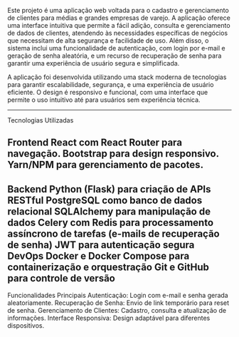 Este projeto é uma aplicação web voltada para o cadastro e gerenciamento de clientes para médias e grandes empresas de varejo. A aplicação oferece uma interface intuitiva que permite a fácil adição, consulta e gerenciamento de dados de clientes,
atendendo às necessidades específicas de negócios que necessitam de alta segurança e facilidade de uso. Além disso, o sistema inclui uma funcionalidade de autenticação, com login por e-mail e geração de senha aleatória, 
e um recurso de recuperação de senha para garantir uma experiência de usuário segura e simplificada.

A aplicação foi desenvolvida utilizando uma stack moderna de tecnologias para garantir escalabilidade, segurança, e uma experiência de usuário eficiente. 
O design é responsivo e funcional, com uma interface que permite o uso intuitivo até para usuários sem experiência técnica.

----------------------------------------------------------------------------------------------------
Tecnologias Utilizadas

Frontend
React com React Router para navegação.
Bootstrap para design responsivo.
Yarn/NPM para gerenciamento de pacotes.
----------------------------------------------------------------------------------------------------
Backend
Python (Flask) para criação de APIs RESTful
PostgreSQL como banco de dados relacional
SQLAlchemy para manipulação de dados
Celery com Redis para processamento assíncrono de tarefas (e-mails de recuperação de senha)
JWT para autenticação segura
DevOps
Docker e Docker Compose para containerização e orquestração
Git e GitHub para controle de versão
----------------------------------------------------------------------------------------------------
Funcionalidades Principais
Autenticação: Login com e-mail e senha gerada aleatoriamente.
Recuperação de Senha: Envio de link temporário para reset de senha.
Gerenciamento de Clientes: Cadastro, consulta e atualização de informações.
Interface Responsiva: Design adaptável para diferentes dispositivos.
